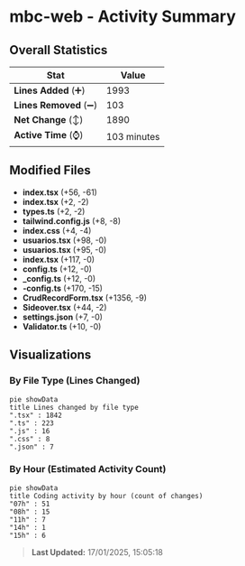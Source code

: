 # mbc-web - Activity Summary 

## Overall Statistics

| Stat                   | Value                                                             |
| ---------------------- | ----------------------------------------------------------------- |
| **Lines Added** (➕)   | 1993                                          |
| **Lines Removed** (➖) | 103                                        |
| **Net Change** (↕)    | 1890                |
| **Active Time** (⌚)   | 103 minutes |


## Modified Files
- **index.tsx** (+56, -61)
- **index.tsx** (+2, -2)
- **types.ts** (+2, -2)
- **tailwind.config.js** (+8, -8)
- **index.css** (+4, -4)
- **usuarios.tsx** (+98, -0)
- **usuarios.tsx** (+95, -0)
- **index.tsx** (+117, -0)
- **config.ts** (+12, -0)
- **_config.ts** (+12, -0)
- **-config.ts** (+170, -15)
- **CrudRecordForm.tsx** (+1356, -9)
- **Sideover.tsx** (+44, -2)
- **settings.json** (+7, -0)
- **Validator.ts** (+10, -0)

## Visualizations

### By File Type (Lines Changed)

```mermaid
pie showData
title Lines changed by file type
".tsx" : 1842
".ts" : 223
".js" : 16
".css" : 8
".json" : 7
```

### By Hour (Estimated Activity Count)

```mermaid
pie showData
title Coding activity by hour (count of changes)
"07h" : 51
"08h" : 15
"11h" : 7
"14h" : 1
"15h" : 6
```


> **Last Updated:** 17/01/2025, 15:05:18